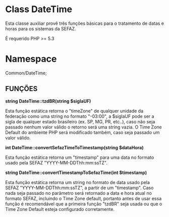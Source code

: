 Class DateTime
=============
Esta classe auxiliar provê três funções básicas para o tratamento de datas e horas para os sistemas da SEFAZ.

É requerido PHP >= 5.3

Namespace
=============
Common/DateTime;
 
FUNÇÕES
----------
 
<b>string DateTime::tzdBR(string $siglaUF)</b>

Esta função estática retorna o "timeZone" de qualquer unidade da federação como uma string no formato "-03:00",
a $siglaUF pode ser a sigla de qualquer estado brasileiro (ex. SP, MG, PR, etc..), caso não seja passado nenhum
valor válido o retorno será uma string vazia.
O Time Zone Default do ambiente PHP será modificado também, caso seja passado um valor válido.

   

<b>int DateTime::convertSefazTimeToTimestamp(string $dataHora)</b>

Esta função estática retorna um "timestamp" para uma data no formato usado pela SEFAZ "YYYY-MM-DDThh:mm:ssTZ".


<b>string DateTime::convertTimestampToSefazTime(int $timestamp)</b>

Esta função estática retorna um string no formato de data usado pela SEFAZ "YYYY-MM-DDThh:mm:ssTZ", a partir de um "timestamp".
Caso nada seja passado no parâmetro será retornado a data e hora atual no formato SEFAZ, incluindo o Time Zone default, portanto antes de usar essa função é recomendável que a primeira função "tzdBR" seja usada ou que o Time Zone Default esteja configurado corretamente.

